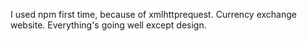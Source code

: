I used npm first time, because of xmlhttprequest. Currency exchange website. Everything's going well except design.